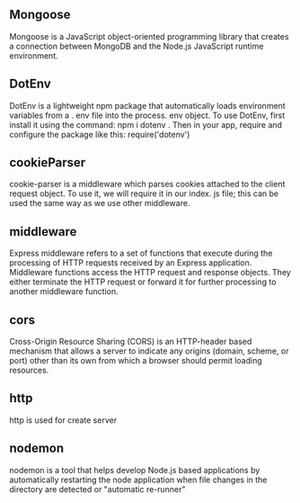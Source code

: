 ## Mongoose

Mongoose is a JavaScript object-oriented programming library that creates a connection between MongoDB and the Node.js JavaScript runtime environment.

## DotEnv

DotEnv is a lightweight npm package that automatically loads environment variables from a . env file into the process. env object. To use DotEnv, first install it using the command: npm i dotenv . Then in your app, require and configure the package like this: require('dotenv')

## cookieParser

cookie-parser is a middleware which parses cookies attached to the client request object. To use it, we will require it in our index. js file; this can be used the same way as we use other middleware.

## middleware

Express middleware refers to a set of functions that execute during the processing of HTTP requests received by an Express application. Middleware functions access the HTTP request and response objects. They either terminate the HTTP request or forward it for further processing to another middleware function.

## cors

Cross-Origin Resource Sharing (CORS) is an HTTP-header based mechanism that allows a server to indicate any origins (domain, scheme, or port) other than its own from which a browser should permit loading resources.

## http

http is used for create server

## nodemon

nodemon is a tool that helps develop Node.js based applications by automatically restarting the node application when file changes in the directory are detected or "automatic re-runner"
